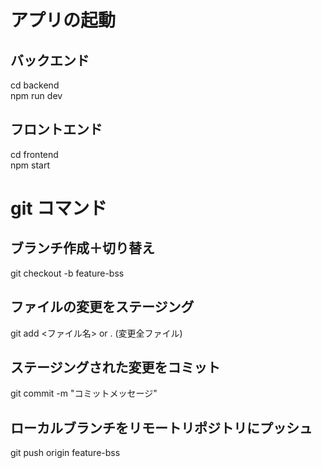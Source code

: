 # アプリの起動

## バックエンド

cd backend  
npm run dev

## フロントエンド

cd frontend  
npm start

# git コマンド

## ブランチ作成＋切り替え

git checkout -b feature-bss

## ファイルの変更をステージング

git add <ファイル名> or . (変更全ファイル)

## ステージングされた変更をコミット

git commit -m "コミットメッセージ"

## ローカルブランチをリモートリポジトリにプッシュ

git push origin feature-bss
